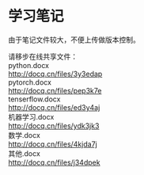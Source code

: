 # 学习笔记

由于笔记文件较大，不便上传做版本控制。

请移步在线共享文件：  
python.docx  
http://docq.cn/files/3y3edap  
pytorch.docx  
http://docq.cn/files/pep3k7e  
tenserflow.docx  
http://docq.cn/files/ed3y4aj  
机器学习.docx  
http://docq.cn/files/ydk3jk3  
数学.docx  
http://docq.cn/files/4kjda7j  
其他.docx  
http://docq.cn/files/j34dpek  